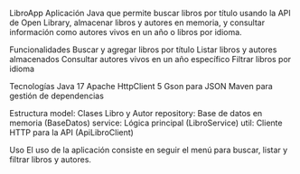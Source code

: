 LibroApp
Aplicación Java que permite buscar libros por título usando la API de Open Library, almacenar libros y autores en memoria, y consultar información como autores vivos en un año o libros por idioma.

Funcionalidades
Buscar y agregar libros por título
Listar libros y autores almacenados
Consultar autores vivos en un año específico
Filtrar libros por idioma

Tecnologías
Java 17
Apache HttpClient 5
Gson para JSON
Maven para gestión de dependencias

Estructura
model: Clases Libro y Autor
repository: Base de datos en memoria (BaseDatos)
service: Lógica principal (LibroService)
util: Cliente HTTP para la API (ApiLibroClient)

Uso
El uso de la aplicación consiste en seguir el menú para buscar, listar y filtrar libros y autores.
